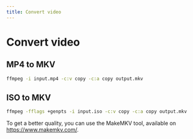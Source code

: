 ```yaml
---
title: Convert video
---
```


# Convert video

## MP4 to MKV

```bash
ffmpeg -i input.mp4 -c:v copy -c:a copy output.mkv
```

## ISO to MKV

```bash
ffmpeg -fflags +genpts -i input.iso -c:v copy -c:a copy output.mkv
```

To get a better quality, you can use the MakeMKV tool, available on <https://www.makemkv.com/>.
